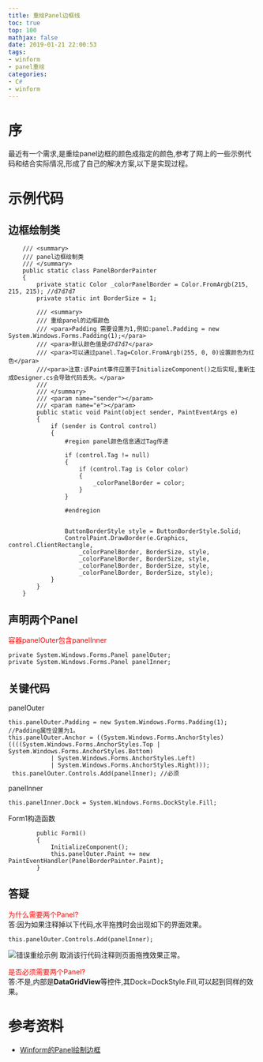 ```yaml
---
title: 重绘Panel边框线
toc: true
top: 100
mathjax: false
date: 2019-01-21 22:00:53
tags:
- winform
- panel重绘
categories:
- C#
- winform
---
```

# 序
最近有一个需求,是重绘panel边框的颜色成指定的颜色,参考了网上的一些示例代码和结合实际情况,形成了自己的解决方案,以下是实现过程。

# 示例代码

## 边框绘制类
```
    /// <summary>
    /// panel边框绘制类
    /// </summary>
    public static class PanelBorderPainter
    {
        private static Color _colorPanelBorder = Color.FromArgb(215, 215, 215); //d7d7d7
        private static int BorderSize = 1;

        /// <summary>
        /// 重绘panel的边框颜色
        /// <para>Padding 需要设置为1,例如:panel.Padding = new System.Windows.Forms.Padding(1);</para>
        /// <para>默认颜色值是d7d7d7</para>
        /// <para>可以通过panel.Tag=Color.FromArgb(255, 0, 0)设置颜色为红色</para>
        ///<para>注意:该Paint事件应置于InitializeComponent()之后实现,重新生成Designer.cs会导致代码丢失。</para>
        /// 
        /// </summary>
        /// <param name="sender"></param>
        /// <param name="e"></param>
        public static void Paint(object sender, PaintEventArgs e)
        {
            if (sender is Control control)
            {
                #region panel颜色信息通过Tag传递

                if (control.Tag != null)
                {
                    if (control.Tag is Color color)
                    {
                        _colorPanelBorder = color;
                    }
                }

                #endregion


                ButtonBorderStyle style = ButtonBorderStyle.Solid;
                ControlPaint.DrawBorder(e.Graphics, control.ClientRectangle,
                    _colorPanelBorder, BorderSize, style,
                    _colorPanelBorder, BorderSize, style,
                    _colorPanelBorder, BorderSize, style,
                    _colorPanelBorder, BorderSize, style);
            }
        }
    }
```

## 声明两个Panel

<font color=#FF0000>容器panelOuter包含panelInner</font>
```
private System.Windows.Forms.Panel panelOuter;
private System.Windows.Forms.Panel panelInner;
```

## 关键代码

panelOuter
```
this.panelOuter.Padding = new System.Windows.Forms.Padding(1); //Padding属性设置为1。
this.panelOuter.Anchor = ((System.Windows.Forms.AnchorStyles)((((System.Windows.Forms.AnchorStyles.Top | System.Windows.Forms.AnchorStyles.Bottom) 
            | System.Windows.Forms.AnchorStyles.Left) 
            | System.Windows.Forms.AnchorStyles.Right)));
 this.panelOuter.Controls.Add(panelInner); //必须
```

panelInner
```
this.panelInner.Dock = System.Windows.Forms.DockStyle.Fill;
```
Form1构造函数
```
        public Form1()
        {
            InitializeComponent();
            this.panelOuter.Paint += new PaintEventHandler(PanelBorderPainter.Paint);
        }

```

## 答疑

<font color=#FF0000>为什么需要两个Panel?</font>  
答:因为如果注释掉以下代码,水平拖拽时会出现如下的界面效果。
```
this.panelOuter.Controls.Add(panelInner);
```
![错误重绘示例](错误重绘示例.png)
取消该行代码注释则页面拖拽效果正常。

<font color=#FF0000>是否必须需要两个Panel?</font>  
答:不是,内部是**DataGridView**等控件,其Dock=DockStyle.Fill,可以起到同样的效果。

# 参考资料
* [Winform的Panel绘制边框](https://blog.csdn.net/softimite_zifeng/article/details/54237134)